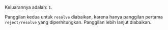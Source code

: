 Keluarannya adalah: `1`.

Panggilan kedua untuk `resolve` diabaikan, karena hanya panggilan pertama `reject/resolve` yang diperhitungkan. Panggilan lebih lanjut diabaikan.
